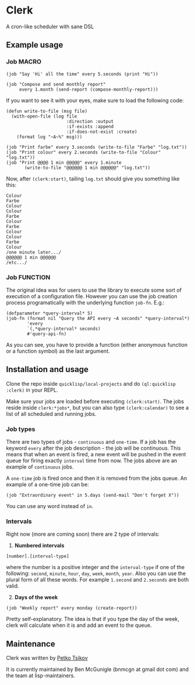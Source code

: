 # Clerk

A cron-like scheduler with sane DSL

## Example usage

### Job MACRO

```
(job "Say 'Hi' all the time" every 5.seconds (print "Hi"))

(job "Compose and send monthly report"
     every 1.month (send-report (compose-monthly-report)))
```

If you want to see it with your eyes, make sure to load the following code:

```
(defun write-to-file (msg file)
  (with-open-file (log file
                       :direction :output
                       :if-exists :append
                       :if-does-not-exist :create)
    (format log "~A~%" msg)))

(job "Print farbe" every 3.seconds (write-to-file "Farbe" "log.txt"))
(job "Print colour" every 2.seconds (write-to-file "Colour" "log.txt"))
(job "Print @@@@ 1 min @@@@@" every 1.minute
       (write-to-file "@@@@@@ 1 min @@@@@@" "log.txt"))
```
Now, after `(clerk:start)`, tailing `log.txt` should give you something like this:

```
Colour
Farbe
Colour
Colour
Farbe
Colour
Farbe
Colour
Colour
Farbe
Colour
/one minute later.../
@@@@@@ 1 min @@@@@@
/etc.../
```

### Job FUNCTION

The original idea was for users to use the library to execute some sort of execution of a configuration file. However you can use the job creation process programatically with the underlying function `job-fn`. E.g.:

```
(defparameter *query-interval* 5)
(job-fn (format nil "Query the API every ~A seconds" *query-interval*)
        'every
        `(,*query-interval* seconds)
        #'query-api-fn)
```

As you can see, you have to provide a function (either anonymous function or a function symbol) as the last argument.

## Installation and usage

Clone the repo inside `quicklisp/local-projects` and do `(ql:quicklisp :clerk)` in your REPL.

Make sure your jobs are loaded before executing `(clerk:start)`. The jobs reside inside `clerk:*jobs*`, but you can also type `(clerk:calendar)` to see a list of all scheduled and running jobs. 

### Job types

There are two types of jobs - `continuous` and `one-time`. If a job has the keyword `every` after the job description - the job will be continuous. This means that when an event is fired, a new event will be pushed in the event queue for firing exactly `interval` time from now. The jobs above are an example of `continuous` jobs.

A `one-time` job is fired once and then it is removed from the jobs queue. An example of a one-time job can be:

```
(job "Extraordinary event" in 5.days (send-mail "Don't forget X"))
```

You can use any word instead of `in`.

### Intervals

Right now (more are coming soon) there are 2 type of intervals:

1) **Numbered intervals**

```
[number].[interval-type]
```

where the number is a positive integer and the `interval-type` if one of the following: `second`, `minute`, `hour`, `day`, `week`, `month`, `year`. Also you can use the plural form of all these words. For example `1.second` and `2.seconds` are both valid.

2) **Days of the week**

```
(job "Weekly report" every monday (create-report))
```

Pretty self-explanatory. The idea is that if you type the day of the week, clerk will calculate when it is and add an event to the queue.

## Maintenance

Clerk was written by [Petko Tsikov](https://github.com/tsikov/clerk)

It is currently maintained by Ben McGunigle (bnmcgn at gmail dot com) and the team at lisp-maintainers.
